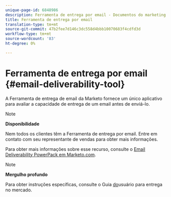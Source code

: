```yaml
---
unique-page-id: 6848986
description: Ferramenta de entrega por email - Documentos do marketing - Documentação do produto
title: Ferramenta de entrega por email
translation-type: tm+mt
source-git-commit: 47b2fee7d146c3dc558d4bbb10070683f4cdfd3d
workflow-type: tm+mt
source-wordcount: '83'
ht-degree: 0%

---
```



# Ferramenta de entrega por email {#email-deliverability-tool}

A Ferramenta de entrega de email da Marketo fornece um único aplicativo para avaliar a capacidade de entrega de um email antes de enviá-lo.

>[!NOTE]
>
>**Disponibilidade**
>
>Nem todos os clientes têm a Ferramenta de entrega por email. Entre em contato com seu representante de vendas para obter mais informações.

Para obter mais informações sobre esse recurso, consulte o [Email Deliverability PowerPack em Marketo.com](https://www.marketo.com/software/email-marketing/email-deliverability/deliverability-packages/).

>[!NOTE]
>
>**Mergulho profundo**
>
>Para obter instruções específicas, consulte o Guia [do](https://250ok.com/guides/marketo/)usuário para entrega no mercado.

